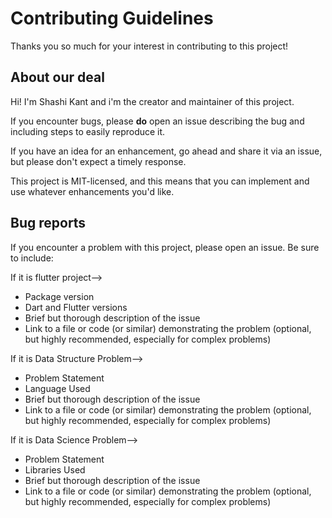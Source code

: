 # Contributing Guidelines

Thanks you so much for your interest in contributing to this project!

## About our deal

Hi! I'm Shashi Kant and i'm the creator and maintainer of this project.

If you encounter bugs, please **do** open an issue describing the bug and including steps to easily reproduce it.

If you have an idea for an enhancement, go ahead and share it via an issue, but please don't expect a timely response.

This project is MIT-licensed, and this means that you can implement and use whatever enhancements you'd like.

## Bug reports

If you encounter a problem with this project, please open an issue. Be sure to include:

If it is flutter project-->
- Package version
- Dart and Flutter versions
- Brief but thorough description of the issue
- Link to a file or code (or similar) demonstrating the problem (optional, but highly recommended, especially for complex problems)

If it is Data Structure Problem-->
- Problem Statement
- Language Used
- Brief but thorough description of the issue
- Link to a file or code (or similar) demonstrating the problem (optional, but highly recommended, especially for complex problems)

If it is Data Science Problem-->
- Problem Statement
- Libraries Used
- Brief but thorough description of the issue
- Link to a file or code (or similar) demonstrating the problem (optional, but highly recommended, especially for complex problems)
